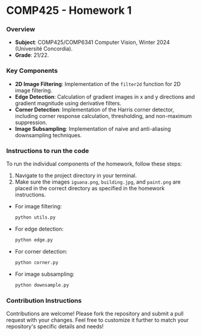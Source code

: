 # COMP425 - Homework 1
### Overview
- **Subject**: COMP425/COMP6341 Computer Vision, Winter 2024 (Université Concordia).
- **Grade**: 21/22.

### Key Components
- **2D Image Filtering**: Implementation of the `filter2d` function for 2D image filtering.
- **Edge Detection**: Calculation of gradient images in x and y directions and gradient magnitude using derivative filters.
- **Corner Detection**: Implementation of the Harris corner detector, including corner response calculation, thresholding, and non-maximum suppression.
- **Image Subsampling**: Implementation of naive and anti-aliasing downsampling techniques.

### Instructions to run the code
To run the individual components of the homework, follow these steps:

1. Navigate to the project directory in your terminal.
2. Make sure the images `iguana.png`, `building.jpg`, and `paint.png` are placed in the correct directory as specified in the homework instructions.

- For image filtering: 
  ```bash
  python utils.py

- For edge detection: 
  ```bash
  python edge.py

- For corner detection: 
  ```bash
  python corner.py

- For image subsampling: 
  ```bash
  python downsample.py

### Contribution Instructions
Contributions are welcome!
Please fork the repository and submit a pull request with your changes.
Feel free to customize it further to match your repository's specific details and needs!
